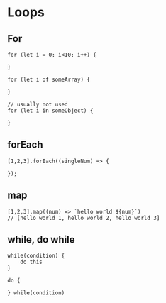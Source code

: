 # Loops

## For

```
for (let i = 0; i<10; i++) {
	
}
```

```
for (let i of someArray) {
	
}
```

```
// usually not used
for (let i in someObject) {
	
}
```

## forEach

```
[1,2,3].forEach((singleNum) => {
	
});
```

## map

```
[1,2,3].map((num) => `hello world ${num}`)
// [hello world 1, hello world 2, hello world 3]
```

## while, do while

```
while(condition) {
	do this
}
```

```
do {
	
} while(condition)
```